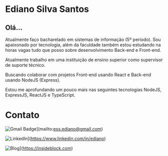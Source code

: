 # Ediano Silva Santos

## Olá…

Atualmente faço bacharelado em sistemas de informação (5º período). Sou apaixonado por tecnologia, além da faculdade também estou estudando na horas vagas tudo que posso sobre desenvolvimento Back-end e Front-end.

Atualmente trabalho em uma instituição de ensino superior como supervisor de suporte técnico.

Buscando colaborar com projetos Front-end usando React e Back-end usando NodeJS (Express).

Estou me aprofundando um pouco mais nas seguintes tecnologias NodeJS, ExpressJS, ReactJS e TypeScript.

# Contato

![Gmail Badge](https://img.shields.io/badge/Gmail-ess.ediano%40gmail.com-red)](mailto:ess.ediano@gmail.com)

![LinkedIn](https://img.shields.io/badge/LinkedIn-https%3A%2F%2Fwww.linkedin.com%2Fin%2Fediano-blue)](https://www.linkedin.com/in/ediano)

![Blog](https://img.shields.io/badge/Blog-https%3A%2F%2Finsideblock.com-blue)](https://insideblock.com)
